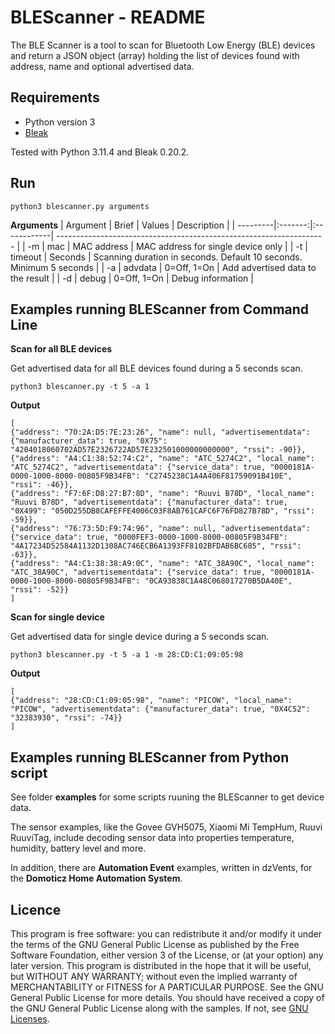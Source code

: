 # BLEScanner - README

The BLE Scanner is a tool to scan for Bluetooth Low Energy (BLE) devices and return a JSON object (array) holding the list of devices found with address, name and optional advertised data.

## Requirements
* Python version 3
* [Bleak](https://github.com/hbldh/bleak)

Tested with Python 3.11.4 and Bleak 0.20.2.

## Run
```
python3 blescanner.py arguments
```
**Arguments**
| Argument | Brief   | Values      | Description                                                         |
| ---------|:-------:|:------------| ------------------------------------------------------------------- |
| -m       | mac     | MAC address | MAC address for single device only                                  | 
| -t       | timeout | Seconds     | Scanning duration in seconds. Default 10 seconds. Minimum 5 seconds |
| -a       | advdata | 0=Off, 1=On | Add advertised data to the result                                   | 
| -d       | debug   | 0=Off, 1=On | Debug information                                                   | 

## Examples running BLEScanner from Command Line
**Scan for all BLE devices**

Get advertised data for all BLE devices found during a 5 seconds scan.
```
python3 blescanner.py -t 5 -a 1
```
**Output**
```
[
{"address": "70:2A:D5:7E:23:26", "name": null, "advertisementdata": {"manufacturer_data": true, "0X75": "4204018060702AD57E2326722AD57E232501000000000000", "rssi": -90}}, 
{"address": "A4:C1:38:52:74:C2", "name": "ATC_5274C2", "local_name": "ATC_5274C2", "advertisementdata": {"service_data": true, "0000181A-0000-1000-8000-00805F9B34FB": "C2745238C1A4A406F81759091B410E", "rssi": -46}}, 
{"address": "F7:6F:D8:27:B7:8D", "name": "Ruuvi B78D", "local_name": "Ruuvi B78D", "advertisementdata": {"manufacturer_data": true, "0X499": "050D255DB8CAFEFFE4006C03F8AB761CAFC6F76FD827B78D", "rssi": -59}}, 
{"address": "76:73:5D:F9:74:96", "name": null, "advertisementdata": {"service_data": true, "0000FEF3-0000-1000-8000-00805F9B34FB": "4A17234D52584A1132D1308AC746ECB6A1393FF8102BFDAB6BC685", "rssi": -63}}, 
{"address": "A4:C1:38:38:A9:0C", "name": "ATC_38A90C", "local_name": "ATC_38A90C", "advertisementdata": {"service_data": true, "0000181A-0000-1000-8000-00805F9B34FB": "0CA93838C1A48C068017270B5DA40E", "rssi": -52}}
]
```

**Scan for single device** 

Get advertised data for single device during a 5 seconds scan.
```
python3 blescanner.py -t 5 -a 1 -m 28:CD:C1:09:05:98
```
**Output**
```
[
{"address": "28:CD:C1:09:05:98", "name": "PICOW", "local_name": "PICOW", "advertisementdata": {"manufacturer_data": true, "0X4C52": "32383930", "rssi": -74}}
]
```

## Examples running BLEScanner from Python script
See folder **examples** for some scripts ruuning the BLEScanner to get device data.

The sensor examples, like the Govee GVH5075, Xiaomi Mi TempHum, Ruuvi RuuviTag, include decoding sensor data into properties temperature, humidity, battery level and more.

In addition, there are **Automation Event** examples, written in dzVents, for the **Domoticz Home Automation System**.

## Licence
This program is free software: you can redistribute it and/or modify it under the terms of the GNU General Public License as published by the Free Software Foundation, either version 3 of the License, or (at your option) any later version.
This program is distributed in the hope that it will be useful, but WITHOUT ANY WARRANTY; without even the implied warranty of
MERCHANTABILITY or FITNESS for A PARTICULAR PURPOSE.  See the GNU General Public License for more details.
You should have received a copy of the GNU General Public License along with the samples.  If not, see [GNU Licenses](http://www.gnu.org/licenses/).
